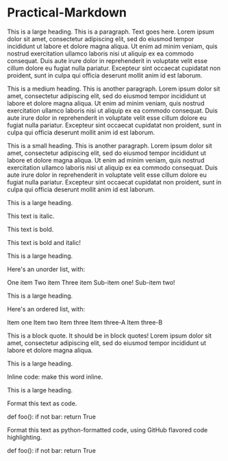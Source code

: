 # Practical-Markdown

This is a large heading.
This is a paragraph. Text goes here. Lorem ipsum dolor sit amet, consectetur adipiscing elit, sed do eiusmod tempor incididunt ut labore et dolore magna aliqua. Ut enim ad minim veniam, quis nostrud exercitation ullamco laboris nisi ut aliquip ex ea commodo consequat. Duis aute irure dolor in reprehenderit in voluptate velit esse cillum dolore eu fugiat nulla pariatur. Excepteur sint occaecat cupidatat non proident, sunt in culpa qui officia deserunt mollit anim id est laborum.

This is a medium heading.
This is another paragraph. Lorem ipsum dolor sit amet, consectetur adipiscing elit, sed do eiusmod tempor incididunt ut labore et dolore magna aliqua. Ut enim ad minim veniam, quis nostrud exercitation ullamco laboris nisi ut aliquip ex ea commodo consequat. Duis aute irure dolor in reprehenderit in voluptate velit esse cillum dolore eu fugiat nulla pariatur. Excepteur sint occaecat cupidatat non proident, sunt in culpa qui officia deserunt mollit anim id est laborum.

This is a small heading.
This is another paragraph. Lorem ipsum dolor sit amet, consectetur adipiscing elit, sed do eiusmod tempor incididunt ut labore et dolore magna aliqua. Ut enim ad minim veniam, quis nostrud exercitation ullamco laboris nisi ut aliquip ex ea commodo consequat. Duis aute irure dolor in reprehenderit in voluptate velit esse cillum dolore eu fugiat nulla pariatur. Excepteur sint occaecat cupidatat non proident, sunt in culpa qui officia deserunt mollit anim id est laborum.

This is a large heading.

This text is italic.

This text is bold.

This text is bold and italic!

This is a large heading.

Here's an unorder list, with:

One item
Two item
Three item
Sub-item one!
Sub-item two!

This is a large heading.

Here's an ordered list, with:

Item one
Item two
Item three
Item three-A
Item three-B

This is a block quote. It should be in block quotes! Lorem ipsum dolor sit amet, consectetur adipiscing elit, sed do eiusmod tempor incididunt ut labore et dolore magna aliqua.

This is a large heading. 

Inline code: make this word inline.

This is a large heading. 

Format this text as code. 

def foo():
    if not bar:
        return True

Format this text as python-formatted code, using GitHub flavored code highlighting.

def foo():
    if not bar:
        return True